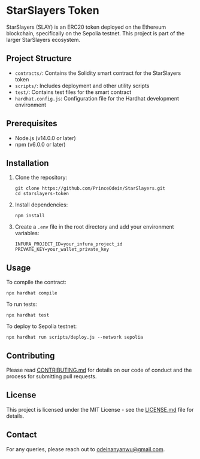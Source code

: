 # StarSlayers Token

StarSlayers (SLAY) is an ERC20 token deployed on the Ethereum blockchain, specifically on the Sepolia testnet. This project is part of the larger StarSlayers ecosystem.

## Project Structure

- `contracts/`: Contains the Solidity smart contract for the StarSlayers token
- `scripts/`: Includes deployment and other utility scripts
- `test/`: Contains test files for the smart contract
- `hardhat.config.js`: Configuration file for the Hardhat development environment

## Prerequisites

- Node.js (v14.0.0 or later)
- npm (v6.0.0 or later)

## Installation

1. Clone the repository:
   ```
   git clone https://github.com/PrinceOdein/StarSlayers.git
   cd starslayers-token
   ```

2. Install dependencies:
   ```
   npm install
   ```

3. Create a `.env` file in the root directory and add your environment variables:
   ```
   INFURA_PROJECT_ID=your_infura_project_id
   PRIVATE_KEY=your_wallet_private_key
   ```

## Usage

To compile the contract:
```
npx hardhat compile
```

To run tests:
```
npx hardhat test
```

To deploy to Sepolia testnet:
```
npx hardhat run scripts/deploy.js --network sepolia
```

## Contributing

Please read [CONTRIBUTING.md](CONTRIBUTING.md) for details on our code of conduct and the process for submitting pull requests.

## License

This project is licensed under the MIT License - see the [LICENSE.md](LICENSE.md) file for details.

## Contact

For any queries, please reach out to odeinanyanwu@gmail.com.

